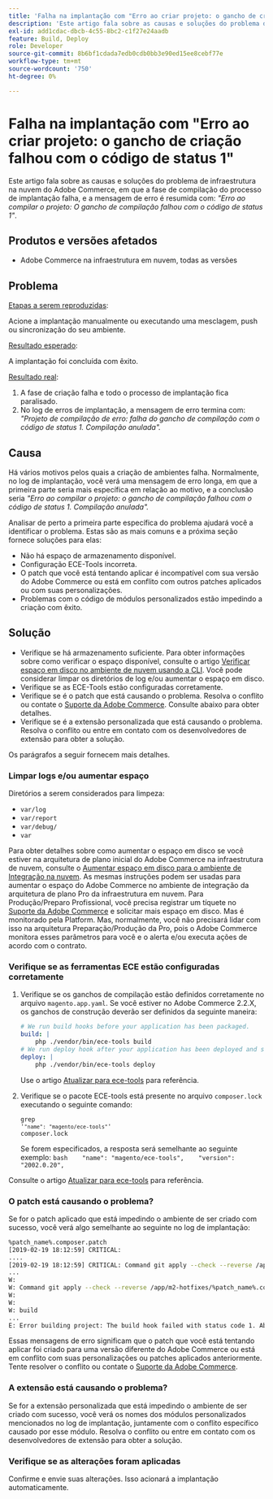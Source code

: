 ```yaml
---
title: 'Falha na implantação com "Erro ao criar projeto: o gancho de criação falhou com o código de status 1"'
description: 'Este artigo fala sobre as causas e soluções do problema de infraestrutura na nuvem do Adobe Commerce, em que a fase de criação do processo de implantação falha, e a mensagem de erro é resumida com: *"Error building project: The build hook failed with status code 1"*.'
exl-id: add1cdac-dbcb-4c55-8bc2-c1f27e24aadb
feature: Build, Deploy
role: Developer
source-git-commit: 8b6bf1cdada7edb0cdb0bb3e90ed15ee8cebf77e
workflow-type: tm+mt
source-wordcount: '750'
ht-degree: 0%

---
```


# Falha na implantação com &quot;Erro ao criar projeto: o gancho de criação falhou com o código de status 1&quot;

Este artigo fala sobre as causas e soluções do problema de infraestrutura na nuvem do Adobe Commerce, em que a fase de compilação do processo de implantação falha, e a mensagem de erro é resumida com: *&quot;Erro ao compilar o projeto: O gancho de compilação falhou com o código de status 1&quot;*.

## Produtos e versões afetados

* Adobe Commerce na infraestrutura em nuvem, todas as versões

## Problema

<u>Etapas a serem reproduzidas</u>:

Acione a implantação manualmente ou executando uma mesclagem, push ou sincronização do seu ambiente.

<u>Resultado esperado</u>:

A implantação foi concluída com êxito.

<u>Resultado real</u>:

1. A fase de criação falha e todo o processo de implantação fica paralisado.
1. No log de erros de implantação, a mensagem de erro termina com: *&quot;Projeto de compilação de erro: falha do gancho de compilação com o código de status 1. Compilação anulada&quot;.*

## Causa

Há vários motivos pelos quais a criação de ambientes falha. Normalmente, no log de implantação, você verá uma mensagem de erro longa, em que a primeira parte seria mais específica em relação ao motivo, e a conclusão seria *&quot;Erro ao compilar o projeto: o gancho de compilação falhou com o código de status 1. Compilação anulada&quot;.*

Analisar de perto a primeira parte específica do problema ajudará você a identificar o problema. Estas são as mais comuns e a próxima seção fornece soluções para elas:

* Não há espaço de armazenamento disponível.
* Configuração ECE-Tools incorreta.
* O patch que você está tentando aplicar é incompatível com sua versão do Adobe Commerce ou está em conflito com outros patches aplicados ou com suas personalizações.
* Problemas com o código de módulos personalizados estão impedindo a criação com êxito.

## Solução

* Verifique se há armazenamento suficiente. Para obter informações sobre como verificar o espaço disponível, consulte o artigo [Verificar espaço em disco no ambiente de nuvem usando a CLI](/help/how-to/general/check-disk-space-on-cloud-environment-using-cli.md). Você pode considerar limpar os diretórios de log e/ou aumentar o espaço em disco.
* Verifique se as ECE-Tools estão configuradas corretamente.
* Verifique se é o patch que está causando o problema. Resolva o conflito ou contate o [Suporte da Adobe Commerce](/help/help-center-guide/help-center/magento-help-center-user-guide.md#submit-ticket). Consulte abaixo para obter detalhes.
* Verifique se é a extensão personalizada que está causando o problema. Resolva o conflito ou entre em contato com os desenvolvedores de extensão para obter a solução.

Os parágrafos a seguir fornecem mais detalhes.

### Limpar logs e/ou aumentar espaço

Diretórios a serem considerados para limpeza:

* `var/log`
* `var/report`
* `var/debug/`
* `var`

Para obter detalhes sobre como aumentar o espaço em disco se você estiver na arquitetura de plano inicial do Adobe Commerce na infraestrutura de nuvem, consulte o [Aumentar espaço em disco para o ambiente de Integração na nuvem](/help/how-to/general/increase-disk-space-for-integration-environment-on-cloud.md). As mesmas instruções podem ser usadas para aumentar o espaço do Adobe Commerce no ambiente de integração da arquitetura de plano Pro da infraestrutura em nuvem. Para Produção/Preparo Profissional, você precisa registrar um tíquete no [Suporte da Adobe Commerce](/help/help-center-guide/help-center/magento-help-center-user-guide.md#submit-ticket) e solicitar mais espaço em disco. Mas é monitorado pela Platform. Mas, normalmente, você não precisará lidar com isso na arquitetura Preparação/Produção da Pro, pois o Adobe Commerce monitora esses parâmetros para você e o alerta e/ou executa ações de acordo com o contrato.

### Verifique se as ferramentas ECE estão configuradas corretamente

1. Verifique se os ganchos de compilação estão definidos corretamente no arquivo `magento.app.yaml`. Se você estiver no Adobe Commerce 2.2.X, os ganchos de construção deverão ser definidos da seguinte maneira:

   ```yaml
   # We run build hooks before your application has been packaged.
   build: |
       php ./vendor/bin/ece-tools build
   # We run deploy hook after your application has been deployed and started.
   deploy: |
       php ./vendor/bin/ece-tools deploy
   ```

   Use o artigo [Atualizar para ece-tools](https://experienceleague.adobe.com/en/docs/commerce-cloud-service/user-guide/dev-tools/ece-tools/install-package) para referência.

1. Verifique se o pacote ECE-tools está presente no arquivo `composer.lock` executando o seguinte comando:    <pre><code class="language-bash">grep &#39;<code class="language-yaml">&quot;name&quot;: &quot;magento/ece-tools&quot;</code>&#39; composer.lock</code></pre>    Se forem especificados, a resposta será semelhante ao seguinte exemplo:    ```bash    "name": "magento/ece-tools",    "version": "2002.0.20",    ```

Consulte o artigo [Atualizar para ece-tools](https://experienceleague.adobe.com/en/docs/commerce-cloud-service/user-guide/dev-tools/ece-tools/install-package) para referência.

### O patch está causando o problema?

Se for o patch aplicado que está impedindo o ambiente de ser criado com sucesso, você verá algo semelhante ao seguinte no log de implantação:

```bash
%patch_name%.composer.patch
[2019-02-19 18:12:59] CRITICAL:
....
[2019-02-19 18:12:59] CRITICAL: Command git apply --check --reverse /app/m2-hotfixes/%patch_name%.composer.patch returned code 1
...
W:
W: Command git apply --check --reverse /app/m2-hotfixes/%patch_name%.composer.patch returned code 1
W:
W:
W: build
...
E: Error building project: The build hook failed with status code 1. Aborted build.
```

Essas mensagens de erro significam que o patch que você está tentando aplicar foi criado para uma versão diferente do Adobe Commerce ou está em conflito com suas personalizações ou patches aplicados anteriormente. Tente resolver o conflito ou contate o [Suporte da Adobe Commerce](/help/help-center-guide/help-center/magento-help-center-user-guide.md#submit-ticket).

### A extensão está causando o problema?

Se for a extensão personalizada que está impedindo o ambiente de ser criado com sucesso, você verá os nomes dos módulos personalizados mencionados no log de implantação, juntamente com o conflito específico causado por esse módulo. Resolva o conflito ou entre em contato com os desenvolvedores de extensão para obter a solução.

### Verifique se as alterações foram aplicadas

Confirme e envie suas alterações. Isso acionará a implantação automaticamente.
